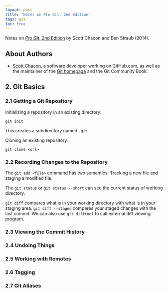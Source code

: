 ```yaml
---
layout: post
title: "Notes on Pro Git, 2nd Edition"
tags: git
toc: true
---
```


Notes on [*Pro Git*, 2nd Edition](https://git-scm.com/book/en/v2) by Scott Chacon and Ben Straub (2014).

## About Authors

- [Scott Chacon](https://scottchacon.com/), a software developer working on GitHub.com, as well as the maintainer of the [Git homepage](https://git-scm.com/) and the Git Community Book.

## 2. Git Basics
### 2.1 Getting a Git Repository

Initializing a repository in an existing directory:

```shell
git init
```

This creates a subdirectory named `.git`.

Cloning an existing repository:

```
git clone <url>
```

### 2.2 Recording Changes to the Repository

The `git add <file>` command has two semantics: Tracking a new file and staging a modified file.

The `git status` or `git status --short` can see the current status of working directory.

`git diff` compares what is in your working directory with what is in your staging area. `git diff --staged` compares your staged changes with the last commit. We can also use `git difftool` to call external diff viewing program.

### 2.3 Viewing the Commit History
### 2.4 Undoing Things
### 2.5 Working with Remotes
### 2.6 Tagging
### 2.7 Git Aliases